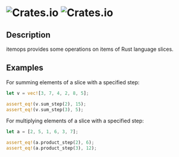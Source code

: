# ![Crates.io](https://img.shields.io/crates/v/itemops?style=plastic) ![Crates.io](https://img.shields.io/crates/l/itemops?style=plastic)

## Description

itemops provides some operations on items of Rust language slices.

## Examples

For summing elements of a slice with a specified step:

```rust
let v = vec![3, 7, 4, 2, 8, 5];

assert_eq!(v.sum_step(2), 15);
assert_eq!(v.sum_step(3), 5);
```

For multiplying elements of a slice with a specified step:

```rust
let a = [2, 5, 1, 6, 3, 7];

assert_eq!(a.product_step(2), 6);
assert_eq!(a.product_step(3), 12);
```
